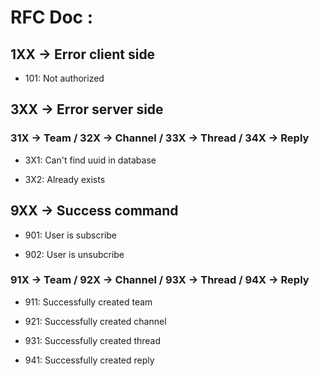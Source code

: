 # RFC Doc :

## 1XX -> Error client side

- 101: Not authorized

## 3XX -> Error server side

### 31X -> Team / 32X -> Channel / 33X -> Thread / 34X -> Reply

- 3X1: Can't find uuid in database

- 3X2: Already exists

## 9XX -> Success command

- 901: User is subscribe

- 902: User is unsubcribe

### 91X -> Team / 92X -> Channel / 93X -> Thread / 94X -> Reply

- 911: Successfully created team

- 921: Successfully created channel

- 931: Successfully created thread

- 941: Successfully created reply
